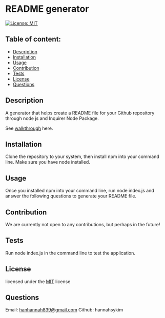 
  # README generator

  [![License: MIT](https://img.shields.io/badge/License-MIT-yellow.svg)](https://opensource.org/licenses/MIT)

  ## Table of content: 
  - [Description](#description)
  - [Installation](#installation)
  - [Usage](#usage)
  - [Contribution](#contribution)
  - [Tests](#tests)
  - [License](#license)
  - [Questions](#questions)

  ## Description <a id="description"></a>
  A generator that helps create a README file for your Github repository through node js and Inquirer Node Package.

  See <a href="https://youtu.be/3gcm1_G-seo">walkthrough</a> here.
  ## Installation <a id="installation"></a>
  Clone the repository to your system, then install npm into your command line. Make sure you have node installed.
  ## Usage <a id="usage"></a>
  Once you installed npm into your command line, run node index.js and answer the following questions to generate your README file.
  ## Contribution <a id="contribution"></a>
  We are currently not open to any contributions, but perhaps in the future!
  ## Tests <a id="tests"></a>
  Run node index.js in the command line to test the application.
  ## License <a id="license"></a>
  licensed under the [MIT](https://opensource.org/licenses/MIT) license
  ## Questions <a id="questions"></a>
  Email: hanhannah839@gmail.com
  Github: hannahsykim
  
    